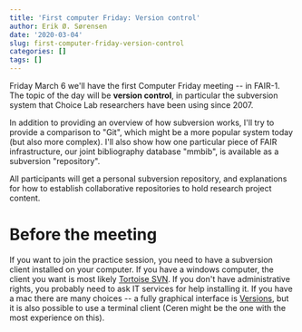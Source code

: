 ```yaml
---
title: 'First computer Friday: Version control'
author: Erik Ø. Sørensen
date: '2020-03-04'
slug: first-computer-friday-version-control
categories: []
tags: []
---
```


Friday March 6 we'll have the first Computer Friday meeting -- in FAIR-1. The topic of the day
will be **version control**, in particular the subversion system that Choice Lab researchers
have been using since 2007. 

In addition to providing an overview of how subversion works, I'll try to provide
a comparison to "Git", which might be a more popular system today (but also more complex). 
I'll also show how one particular piece of FAIR infrastructure, our joint bibliography database "mmbib",
is available as a subversion "repository". 

All participants will get a personal subversion repository, and explanations for how to establish
collaborative repositories to hold research project content.


# Before the meeting
If you want to join the practice session, you need to have a subversion client installed
on your computer. If you have a windows computer, the client you want is most likely 
[Tortoise SVN](https://tortoisesvn.net/). If you don't have administrative rights, 
you probably need to ask IT services for help installing it. 
If you have a mac there are many choices -- a fully
graphical interface is [Versions](https://versionsapp.com/), but it is also possible to use
a terminal client (Ceren might be the one with the most experience on this).